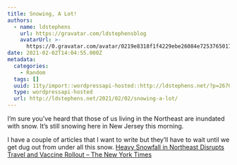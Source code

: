 ```yaml
---
title: Snowing, A Lot!
authors:
  - name: ldstephens
    url: https://gravatar.com/ldstephensblog
    avatarUrl: >-
      https://0.gravatar.com/avatar/0219e8318f1f4229ebe26084e7253765017f43ca0c631be37dc6d0b8ad6e40a4?s=96&d=identicon&r=G
date: 2021-02-02T14:04:55.000Z
metadata:
  categories:
    - Random
  tags: []
  uuid: 11ty/import::wordpressapi-hosted::http://ldstephens.net/?p=2670
  type: wordpressapi-hosted
  url: http://ldstephens.net/2021/02/02/snowing-a-lot/
---
```

I’m sure you’ve heard that those of us living in the Northeast are inundated with snow. It’s still snowing here in New Jersey this morning.

I have a couple of articles that I want to write but they’ll have to wait until we get dug out from under all this snow. [Heavy Snowfall in Northeast Disrupts Travel and Vaccine Rollout – The New York Times](https://www.nytimes.com/live/2021/02/01/us/winter-storm-snow)